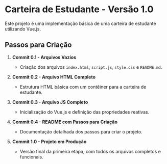 # Carteira de Estudante - Versão 1.0

Este projeto é uma implementação básica de uma carteira de estudante utilizando Vue.js.

## Passos para Criação

1. **Commit 0.1 - Arquivos Vazios**  
   - Criação dos arquivos `index.html`, `script.js`, `style.css` e `README.md`.

2. **Commit 0.2 - Arquivo HTML Completo**  
   - Estrutura HTML básica com um contêiner para a carteira de estudante.

3. **Commit 0.3 - Arquivo JS Completo**  
   - Inicialização do Vue.js e definição das propriedades reativas.

4. **Commit 0.4 - README com Passos para Criação**  
   - Documentação detalhada dos passos para criar o projeto.

5. **Commit 1.0 - Projeto em Produção**  
   - Versão final da primeira etapa, com todos os arquivos completos e funcionais.